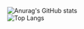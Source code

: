 ![Anurag's GitHub stats](https://github-readme-stats.vercel.app/api?username=Speechless22&show_icons=true&theme=transparent&card_width=1000px)  
![Top Langs](https://github-readme-stats.vercel.app/api/top-langs/?username=Speechless22&layout=compact&theme=transparent&card_width=1000px)
